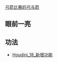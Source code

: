 [弓箭比赛的弓与箭](https://www.sidefx.com/download/daily-builds/)

##  眼前一亮

## 功法

* [Houdini_18_新增功能](https://www.bilibili.com/video/av78584243)


